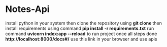 # Notes-Api
install python in your system
then clone the repository using 
**git clone <url>**
then install requirements using command 
**pip install -r requirements.txt**
run command  **uvicorn index:app --reload** to run project
once all steps done **http://localhost:8000/docs#/** use this link in your browser and use apis 
